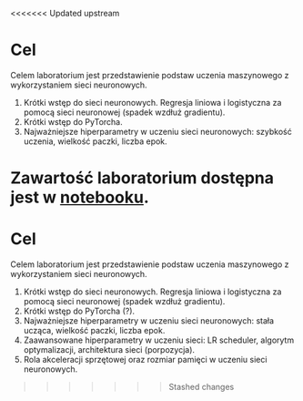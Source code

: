 <<<<<<< Updated upstream
# Cel

Celem laboratorium jest przedstawienie podstaw uczenia maszynowego z 
wykorzystaniem sieci neuronowych.

1. Krótki wstęp do sieci neuronowych. Regresja liniowa i logistyczna za pomocą 
   sieci neuronowej (spadek wzdłuż gradientu).
2. Krótki wstęp do PyTorcha.
3. Najważniejsze hiperparametry w uczeniu sieci neuronowych: szybkość uczenia, wielkość paczki, liczba epok.

Zawartość laboratorium dostępna jest w [notebooku](lab_3.ipynb).
=======
# Cel

Celem laboratorium jest przedstawienie podstaw uczenia maszynowego z 
wykorzystaniem sieci neuronowych.

1. Krótki wstęp do sieci neuronowych. Regresja liniowa i logistyczna za pomocą 
   sieci neuronowej (spadek wzdłuż gradientu).
2. Krótki wstęp do PyTorcha (?).
3. Najważniejsze hiperparametry w uczeniu sieci neuronowych: stała ucząca, wielkość paczki, liczba epok.
4. Zaawansowane hiperparametry w uczeniu sieci: LR scheduler, algorytm optymalizacji, architektura sieci (porpozycja).
5. Rola akceleracji sprzętowej oraz rozmiar pamięci w uczeniu sieci neuronowych.

>>>>>>> Stashed changes
